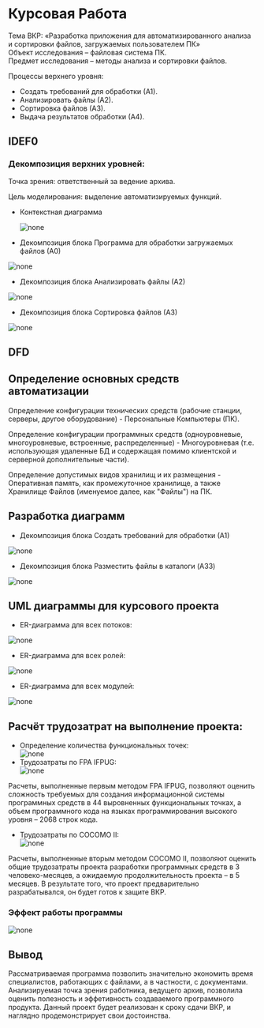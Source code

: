 # Курсовая Работа 
Тема ВКР: «Разработка приложения для автоматизированного анализа и
сортировки файлов, загружаемых пользователем ПК»  
Объект исследования – файловая система ПК.    
Предмет исследования – методы анализа и сортировки файлов.    
 

Процессы верхнего уровня:   
* Создать требований для обработки (А1).
* Анализировать файлы (А2).    
* Сортировка файлов (А3).   
* Выдача результатов обработки (А4).   
## IDEF0
### Декомпозиция верхних уровней:
Точка зрения: ответственный за ведение архива. 

Цель моделирования: выделение автоматизируемых функций.  
* Контекстная диаграмма

  ![none](https://github.com/cmpunk551/courseWork/blob/master/%D0%94%D0%B8%D0%B0%D0%B3%D1%80%D0%B0%D0%BC%D0%BC%D1%8B/1.png)
* Декомпозиция блока Программа для обработки загружаемых файлов (А0)  

![none](https://github.com/cmpunk551/courseWork/blob/master/%D0%94%D0%B8%D0%B0%D0%B3%D1%80%D0%B0%D0%BC%D0%BC%D1%8B/2.png) 
* Декомпозиция блока Анализировать файлы (А2)  

![none](https://github.com/cmpunk551/courseWork/blob/master/%D0%94%D0%B8%D0%B0%D0%B3%D1%80%D0%B0%D0%BC%D0%BC%D1%8B/3.png)
* Декомпозиция блока Сортировка файлов (А3)   

![none](https://github.com/cmpunk551/courseWork/blob/master/%D0%94%D0%B8%D0%B0%D0%B3%D1%80%D0%B0%D0%BC%D0%BC%D1%8B/4.png)  
## DFD
## Определение основных средств автоматизации

Определение конфигурации технических средств (рабочие станции, серверы, другое оборудование) - Персональные Компьютеры (ПК).

Определение конфигурации программных средств (одноуровневые, многоуровневые, встроенные, распределенные) - Многоуровневая (т.е. использующая удаленные БД и содержащая помимо клиентской и серверной дополнительные части).

Определение допустимых видов хранилищ и их размещения - Оперативная память, как промежуточное хранилище, а также Хранилище Файлов (именуемое далее, как "Файлы") на ПК.

## Разработка диаграмм

* Декомпозиция блока Создать требований для обработки (А1)  

![none](https://github.com/cmpunk551/courseWork/blob/master/%D0%94%D0%B8%D0%B0%D0%B3%D1%80%D0%B0%D0%BC%D0%BC%D1%8B/5.png)  
* Декомпозиция блока Разместить файлы в каталоги (A33)

![none](https://github.com/cmpunk551/courseWork/blob/master/%D0%94%D0%B8%D0%B0%D0%B3%D1%80%D0%B0%D0%BC%D0%BC%D1%8B/6.png)  
## UML диаграммы для курсового проекта
* ER-диаграмма для всех потоков:  

![none](https://github.com/cmpunk551/courseWork/blob/master/%D0%94%D0%B8%D0%B0%D0%B3%D1%80%D0%B0%D0%BC%D0%BC%D1%8B/7.png)  
* ER-диаграмма для всех ролей:  

![none](https://github.com/cmpunk551/courseWork/blob/master/%D0%94%D0%B8%D0%B0%D0%B3%D1%80%D0%B0%D0%BC%D0%BC%D1%8B/8.png)

* ER-диаграмма для всех модулей:

![none](https://github.com/cmpunk551/courseWork/blob/master/%D0%94%D0%B8%D0%B0%D0%B3%D1%80%D0%B0%D0%BC%D0%BC%D1%8B/9.png)  
## Расчёт трудозатрат на выполнение проекта:
* Определение количества функциональных точек:   
![none](https://github.com/cmpunk551/courseWork/blob/master/%D0%94%D0%B8%D0%B0%D0%B3%D1%80%D0%B0%D0%BC%D0%BC%D1%8B/10.png) 
* Трудозатраты по FPA IFPUG:  
![none](https://github.com/cmpunk551/courseWork/blob/master/%D0%94%D0%B8%D0%B0%D0%B3%D1%80%D0%B0%D0%BC%D0%BC%D1%8B/11.png)

Расчеты, выполненные первым методом FPA IFPUG, позволяют оценить сложность требуемых для создания информационной системы программных средств в 44 выровненных функциональных точках, а объем программного кода на языках программирования высокого уровня – 2068 строк кода.
* Трудозатраты по COCOMO II:  
![none](https://github.com/cmpunk551/courseWork/blob/master/%D0%94%D0%B8%D0%B0%D0%B3%D1%80%D0%B0%D0%BC%D0%BC%D1%8B/12.png)

Расчеты, выполненные вторым методом COCOMO II, позволяют оценить общие трудозатраты проекта разработки программных средств в 3 человеко-месяцев, а ожидаемую продолжительность проекта – в 5 месяцев. В результате того, что проект предварительно разрабатывался, он будет готов к защите ВКР.

### Эффект работы программы
![none](https://github.com/cmpunk551/courseWork/blob/master/%D0%94%D0%B8%D0%B0%D0%B3%D1%80%D0%B0%D0%BC%D0%BC%D1%8B/13.png)

## Вывод
Рассматриваемая программа позволить значительно экономить время специалистов, работающих с файлами, а в частности, с документами. Анализируемая точка зрения работника, ведущего архив, позволила оценить полезность и эффетивность создаваемого программного продукта.
Данный проект будет реализован к сроку сдачи ВКР, и наглядно продемонстрирует свои достоинства.
